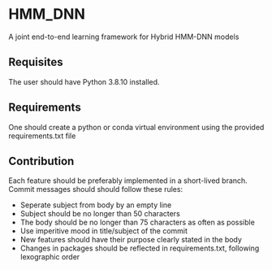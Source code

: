# HMM_DNN
A joint end-to-end learning framework for Hybrid HMM-DNN models

## Requisites
The user should have Python 3.8.10 installed.

## Requirements
One should create a python or conda virtual environment using the provided requirements.txt file

## Contribution
Each feature should be preferably implemented in a short-lived branch.
Commit messages should should follow these rules:
  * Seperate subject from body by an empty line
  * Subject should be no longer than 50 characters
  * The body should be no longer than 75 characters as often as possible
  * Use imperitive mood in title/subject of the commit
  * New features should have their purpose clearly stated in the body
  * Changes in packages should be reflected in requirements.txt, following lexographic order
